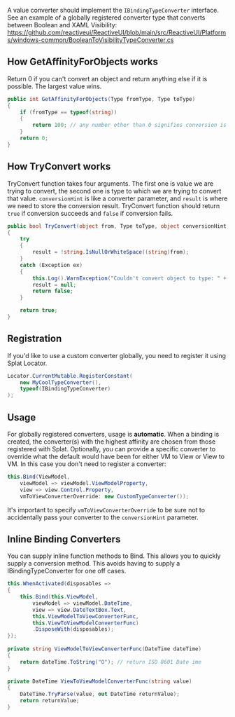 A value converter should implement the `IBindingTypeConverter` interface. See an example of a globally registered converter type that converts between Boolean and XAML Visibility: https://github.com/reactiveui/ReactiveUI/blob/main/src/ReactiveUI/Platforms/windows-common/BooleanToVisibilityTypeConverter.cs

## How GetAffinityForObjects works

Return 0 if you can't convert an object and return anything else if it is possible. The largest value wins. 

```csharp
public int GetAffinityForObjects(Type fromType, Type toType)
{
    if (fromType == typeof(string))
    {
        return 100; // any number other than 0 signifies conversion is possible.
    }
    return 0;
}
```

## How TryConvert works

TryConvert function takes four arguments. The first one is value we are trying to convert, the second one is type to which we are trying to convert that value. `conversionHint` is like a converter parameter, and `result` is where we need to store the conversion result. TryConvert function should return `true` if conversion succeeds and `false` if conversion fails.

```csharp
public bool TryConvert(object from, Type toType, object conversionHint, out object result)
{
    try
    {
        result = !string.IsNullOrWhiteSpace((string)from);
    }
    catch (Exception ex)
    {
        this.Log().WarnException("Couldn't convert object to type: " + toType, ex);
        result = null;
        return false;
    }

    return true;
}
```

## Registration

If you'd like to use a custom converter globally, you need to register it using Splat Locator.

```csharp
Locator.CurrentMutable.RegisterConstant(
    new MyCoolTypeConverter(), 
    typeof(IBindingTypeConverter)
);
```

## Usage

For globally registered converters, usage is **automatic**. When a binding is created, the converter(s) with the highest affinity are chosen from those registered with Splat. Optionally, you can provide a specific converter to override what the default would have been for either VM to View or View to VM. In this case you don't need to register a converter:

```csharp
this.Bind(ViewModel, 
    viewModel => viewModel.ViewModelProperty, 
    view => view.Control.Property,
    vmToViewConverterOverride: new CustomTypeConverter());
```

It's important to specify `vmToViewConverterOverride` to be sure not to accidentally pass your converter to the `conversionHint` parameter.
    
## Inline Binding Converters

You can supply inline function methods to Bind. This allows you to quickly supply a conversion method. This avoids having to supply a IBindingTypeConverter for one off cases. 

```csharp            
this.WhenActivated(disposables =>
{
    this.Bind(this.ViewModel, 
        viewModel => viewModel.DateTime, 
        view => view.DateTextBox.Text, 
        this.ViewModelToViewConverterFunc, 
        this.ViewToViewModelConverterFunc)
        .DisposeWith(disposables);
});
                    
private string ViewModelToViewConverterFunc(DateTime dateTime)
{
    return dateTime.ToString("O"); // return ISO 8601 Date ime
}

private DateTime ViewToViewModelConverterFunc(string value)
{
    DateTime.TryParse(value, out DateTime returnValue);
    return returnValue;
}            
```
